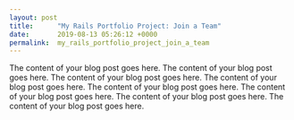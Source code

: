 ```yaml
---
layout: post
title:      "My Rails Portfolio Project: Join a Team"
date:       2019-08-13 05:26:12 +0000
permalink:  my_rails_portfolio_project_join_a_team
---
```



The content of your blog post goes here. The content of your blog post goes here. The content of your blog post goes here. The content of your blog post goes here. The content of your blog post goes here. The content of your blog post goes here. The content of your blog post goes here. The content of your blog post goes here. 
